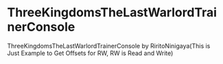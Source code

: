 # ThreeKingdomsTheLastWarlordTrainerConsole
ThreeKingdomsTheLastWarlordTrainerConsole by RiritoNinigaya(This is Just Example to Get Offsets for RW, RW is Read and Write)
